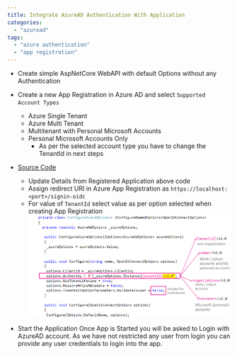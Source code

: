 ```yaml
---
title: Integrate AzureAD Authentication With Application
categories: 
  - "azuread"
tags: 
  - "azure authentication"
  - "app registration"
---
```


- Create simple AspNetCore WebAPI with default Options without any Authentication
- Create a new App Registration in Azure AD and select `Supported Account Types`
  - Azure Single Tenant
  - Azure Multi Tenant
  - Multitenant with Personal Microsoft Accounts
  - Personal Microsoft Accounts Only
    - As per the selected account type you have to change the TenantId in next steps

- [Source Code](https://github.com/devignitelab/azure-hack/blob/main/dotnet/ad/Labs.ActiveDirectoryAuth/AzureAdExtensions.cs)
  - Update Details from Registered Application above code
  - Assign redirect URI in Azure App Registration as `https://localhost:<port>/signin-oidc`
  - For value of `TenantId` select value as per option selected when creating App Registration
    ![](/assets/images/azure/az-ad-auth-variations.png)

- Start the Application
  Once App is Started you will be asked to Login with AzureAD account. As we have not restricted any user from login you can provide any user credentials to login into the app.